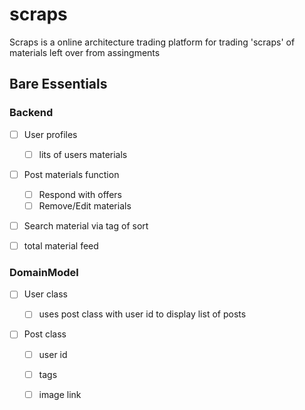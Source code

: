 # scraps
Scraps is a online architecture trading platform for trading 'scraps' of materials left over from assingments


## Bare Essentials

### Backend
- [ ] User profiles
  - [ ] lits of users materials
- [ ] Post materials function
  - [ ] Respond with offers
  - [ ] Remove/Edit materials
- [ ] Search material via tag of sort
 
- [ ] total material feed


### DomainModel
- [ ] User class 
  - [ ] uses post class with user id to display list of posts


- [ ] Post class
  - [ ] user id
  - [ ] tags
  - [ ] image link
  
